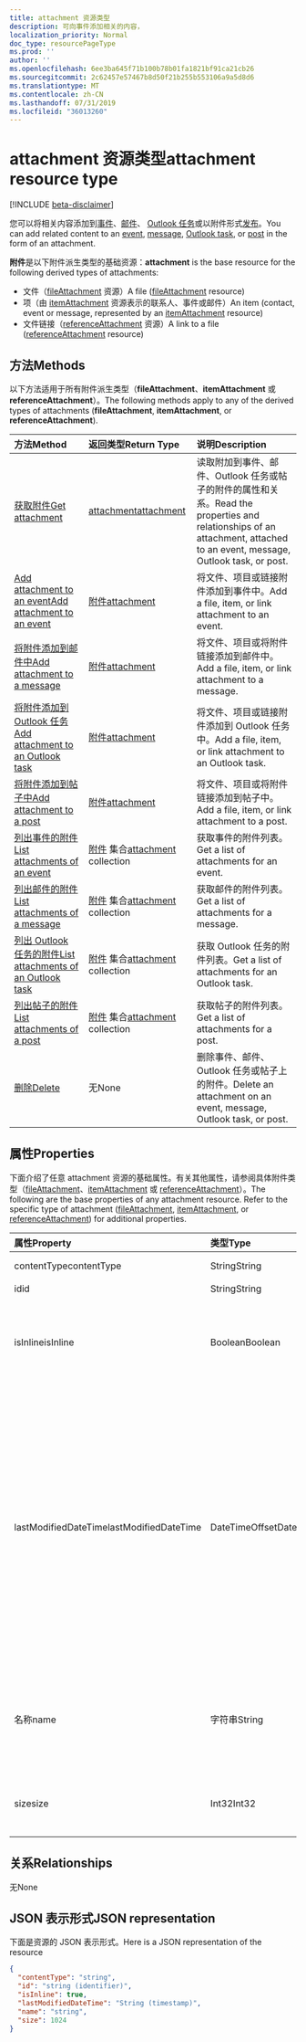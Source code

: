 ```yaml
---
title: attachment 资源类型
description: 可向事件添加相关的内容，
localization_priority: Normal
doc_type: resourcePageType
ms.prod: ''
author: ''
ms.openlocfilehash: 6ee3ba645f71b100b78b01fa1821bf91ca21cb26
ms.sourcegitcommit: 2c62457e57467b8d50f21b255b553106a9a5d8d6
ms.translationtype: MT
ms.contentlocale: zh-CN
ms.lasthandoff: 07/31/2019
ms.locfileid: "36013260"
---
```

# <a name="attachment-resource-type"></a><span data-ttu-id="75b3c-103">attachment 资源类型</span><span class="sxs-lookup"><span data-stu-id="75b3c-103">attachment resource type</span></span>

[!INCLUDE [beta-disclaimer](../../includes/beta-disclaimer.md)]

<span data-ttu-id="75b3c-104">您可以将相关内容添加到[事件](../resources/event.md)、[邮件](../resources/message.md)、 [Outlook 任务](../resources/outlooktask.md)或以附件形式[发布](../resources/post.md)。</span><span class="sxs-lookup"><span data-stu-id="75b3c-104">You can add related content to an [event](../resources/event.md), [message](../resources/message.md), [Outlook task](../resources/outlooktask.md), or [post](../resources/post.md) in the form of an attachment.</span></span>

<span data-ttu-id="75b3c-105">**附件**是以下附件派生类型的基础资源：</span><span class="sxs-lookup"><span data-stu-id="75b3c-105">**attachment** is the base resource for the following derived types of attachments:</span></span>

* <span data-ttu-id="75b3c-106">文件（[fileAttachment](../resources/fileattachment.md) 资源）</span><span class="sxs-lookup"><span data-stu-id="75b3c-106">A file ([fileAttachment](../resources/fileattachment.md) resource)</span></span>
* <span data-ttu-id="75b3c-107">项（由 [itemAttachment](../resources/itemattachment.md) 资源表示的联系人、事件或邮件）</span><span class="sxs-lookup"><span data-stu-id="75b3c-107">An item (contact, event or message, represented by an [itemAttachment](../resources/itemattachment.md) resource)</span></span>
* <span data-ttu-id="75b3c-108">文件链接（[referenceAttachment](../resources/referenceattachment.md) 资源）</span><span class="sxs-lookup"><span data-stu-id="75b3c-108">A link to a file ([referenceAttachment](../resources/referenceattachment.md) resource)</span></span>

## <a name="methods"></a><span data-ttu-id="75b3c-109">方法</span><span class="sxs-lookup"><span data-stu-id="75b3c-109">Methods</span></span>

<span data-ttu-id="75b3c-110">以下方法适用于所有附件派生类型（**fileAttachment**、**itemAttachment** 或 **referenceAttachment**）。</span><span class="sxs-lookup"><span data-stu-id="75b3c-110">The following methods apply to any of the derived types of attachments (**fileAttachment**, **itemAttachment**, or **referenceAttachment**).</span></span>

| <span data-ttu-id="75b3c-111">方法</span><span class="sxs-lookup"><span data-stu-id="75b3c-111">Method</span></span>       | <span data-ttu-id="75b3c-112">返回类型</span><span class="sxs-lookup"><span data-stu-id="75b3c-112">Return Type</span></span>  |<span data-ttu-id="75b3c-113">说明</span><span class="sxs-lookup"><span data-stu-id="75b3c-113">Description</span></span>|
|:---------------|:--------|:----------|
|[<span data-ttu-id="75b3c-114">获取附件</span><span class="sxs-lookup"><span data-stu-id="75b3c-114">Get attachment</span></span>](../api/attachment-get.md) | [<span data-ttu-id="75b3c-115">attachment</span><span class="sxs-lookup"><span data-stu-id="75b3c-115">attachment</span></span>](attachment.md) |<span data-ttu-id="75b3c-116">读取附加到事件、邮件、Outlook 任务或帖子的附件的属性和关系。</span><span class="sxs-lookup"><span data-stu-id="75b3c-116">Read the properties and relationships of an attachment, attached to an event, message, Outlook task, or post.</span></span>|
|[<span data-ttu-id="75b3c-117">Add attachment to an event</span><span class="sxs-lookup"><span data-stu-id="75b3c-117">Add attachment to an event</span></span>](../api/event-post-attachments.md) | [<span data-ttu-id="75b3c-118">附件</span><span class="sxs-lookup"><span data-stu-id="75b3c-118">attachment</span></span>](attachment.md) |<span data-ttu-id="75b3c-119">将文件、项目或链接附件添加到事件中。</span><span class="sxs-lookup"><span data-stu-id="75b3c-119">Add a file, item, or link attachment to an event.</span></span>|
|[<span data-ttu-id="75b3c-120">将附件添加到邮件中</span><span class="sxs-lookup"><span data-stu-id="75b3c-120">Add attachment to a message</span></span>](../api/message-post-attachments.md) | [<span data-ttu-id="75b3c-121">附件</span><span class="sxs-lookup"><span data-stu-id="75b3c-121">attachment</span></span>](attachment.md) |<span data-ttu-id="75b3c-122">将文件、项目或将附件链接添加到邮件中。</span><span class="sxs-lookup"><span data-stu-id="75b3c-122">Add a file, item, or link attachment to a message.</span></span>|
|[<span data-ttu-id="75b3c-123">将附件添加到 Outlook 任务</span><span class="sxs-lookup"><span data-stu-id="75b3c-123">Add attachment to an Outlook task</span></span>](../api/outlooktask-post-attachments.md) | [<span data-ttu-id="75b3c-124">附件</span><span class="sxs-lookup"><span data-stu-id="75b3c-124">attachment</span></span>](attachment.md) |<span data-ttu-id="75b3c-125">将文件、项目或链接附件添加到 Outlook 任务中。</span><span class="sxs-lookup"><span data-stu-id="75b3c-125">Add a file, item, or link attachment to an Outlook task.</span></span>|
|[<span data-ttu-id="75b3c-126">将附件添加到帖子中</span><span class="sxs-lookup"><span data-stu-id="75b3c-126">Add attachment to a post</span></span>](../api/post-post-attachments.md) | [<span data-ttu-id="75b3c-127">附件</span><span class="sxs-lookup"><span data-stu-id="75b3c-127">attachment</span></span>](attachment.md) |<span data-ttu-id="75b3c-128">将文件、项目或将附件链接添加到帖子中。</span><span class="sxs-lookup"><span data-stu-id="75b3c-128">Add a file, item, or link attachment to a post.</span></span>|
|[<span data-ttu-id="75b3c-129">列出事件的附件</span><span class="sxs-lookup"><span data-stu-id="75b3c-129">List attachments of an event</span></span>](../api/event-list-attachments.md) | <span data-ttu-id="75b3c-130">[附件](attachment.md) 集合</span><span class="sxs-lookup"><span data-stu-id="75b3c-130">[attachment](attachment.md) collection</span></span> | <span data-ttu-id="75b3c-131">获取事件的附件列表。</span><span class="sxs-lookup"><span data-stu-id="75b3c-131">Get a list of attachments for an event.</span></span> |
|[<span data-ttu-id="75b3c-132">列出邮件的附件</span><span class="sxs-lookup"><span data-stu-id="75b3c-132">List attachments of a message</span></span>](../api/message-list-attachments.md) | <span data-ttu-id="75b3c-133">[附件](attachment.md) 集合</span><span class="sxs-lookup"><span data-stu-id="75b3c-133">[attachment](attachment.md) collection</span></span> | <span data-ttu-id="75b3c-134">获取邮件的附件列表。</span><span class="sxs-lookup"><span data-stu-id="75b3c-134">Get a list of attachments for a message.</span></span> |
|[<span data-ttu-id="75b3c-135">列出 Outlook 任务的附件</span><span class="sxs-lookup"><span data-stu-id="75b3c-135">List attachments of an Outlook task</span></span>](../api/outlooktask-list-attachments.md) | <span data-ttu-id="75b3c-136">[附件](attachment.md) 集合</span><span class="sxs-lookup"><span data-stu-id="75b3c-136">[attachment](attachment.md) collection</span></span> | <span data-ttu-id="75b3c-137">获取 Outlook 任务的附件列表。</span><span class="sxs-lookup"><span data-stu-id="75b3c-137">Get a list of attachments for an Outlook task.</span></span> |
|[<span data-ttu-id="75b3c-138">列出帖子的附件</span><span class="sxs-lookup"><span data-stu-id="75b3c-138">List attachments of a post</span></span>](../api/post-list-attachments.md) | <span data-ttu-id="75b3c-139">[附件](attachment.md) 集合</span><span class="sxs-lookup"><span data-stu-id="75b3c-139">[attachment](attachment.md) collection</span></span> | <span data-ttu-id="75b3c-140">获取帖子的附件列表。</span><span class="sxs-lookup"><span data-stu-id="75b3c-140">Get a list of attachments for a post.</span></span> |
|[<span data-ttu-id="75b3c-141">删除</span><span class="sxs-lookup"><span data-stu-id="75b3c-141">Delete</span></span>](../api/attachment-delete.md) | <span data-ttu-id="75b3c-142">无</span><span class="sxs-lookup"><span data-stu-id="75b3c-142">None</span></span> |<span data-ttu-id="75b3c-143">删除事件、邮件、Outlook 任务或帖子上的附件。</span><span class="sxs-lookup"><span data-stu-id="75b3c-143">Delete an attachment on an event, message, Outlook task, or post.</span></span> |

## <a name="properties"></a><span data-ttu-id="75b3c-144">属性</span><span class="sxs-lookup"><span data-stu-id="75b3c-144">Properties</span></span>

<span data-ttu-id="75b3c-p101">下面介绍了任意 attachment 资源的基础属性。有关其他属性，请参阅具体附件类型（[fileAttachment](../resources/fileattachment.md)、[itemAttachment](../resources/itemattachment.md) 或 [referenceAttachment](../resources/referenceattachment.md)）。</span><span class="sxs-lookup"><span data-stu-id="75b3c-p101">The following are the base properties of any attachment resource. Refer to the specific type of attachment ([fileAttachment](../resources/fileattachment.md), [itemAttachment](../resources/itemattachment.md), or [referenceAttachment](../resources/referenceattachment.md)) for additional properties.</span></span>

| <span data-ttu-id="75b3c-147">属性</span><span class="sxs-lookup"><span data-stu-id="75b3c-147">Property</span></span>     | <span data-ttu-id="75b3c-148">类型</span><span class="sxs-lookup"><span data-stu-id="75b3c-148">Type</span></span>   |<span data-ttu-id="75b3c-149">说明</span><span class="sxs-lookup"><span data-stu-id="75b3c-149">Description</span></span>|
|:---------------|:--------|:----------|
|<span data-ttu-id="75b3c-150">contentType</span><span class="sxs-lookup"><span data-stu-id="75b3c-150">contentType</span></span>|<span data-ttu-id="75b3c-151">String</span><span class="sxs-lookup"><span data-stu-id="75b3c-151">String</span></span>|<span data-ttu-id="75b3c-152">MIME 类型。</span><span class="sxs-lookup"><span data-stu-id="75b3c-152">The MIME type.</span></span>|
|<span data-ttu-id="75b3c-153">id</span><span class="sxs-lookup"><span data-stu-id="75b3c-153">id</span></span>|<span data-ttu-id="75b3c-154">String</span><span class="sxs-lookup"><span data-stu-id="75b3c-154">String</span></span>| <span data-ttu-id="75b3c-155">只读。</span><span class="sxs-lookup"><span data-stu-id="75b3c-155">Read-only.</span></span>|
|<span data-ttu-id="75b3c-156">isInline</span><span class="sxs-lookup"><span data-stu-id="75b3c-156">isInline</span></span>|<span data-ttu-id="75b3c-157">Boolean</span><span class="sxs-lookup"><span data-stu-id="75b3c-157">Boolean</span></span>|<span data-ttu-id="75b3c-158">如果附件是内嵌附件，则为 `true`；否则为 `false`。</span><span class="sxs-lookup"><span data-stu-id="75b3c-158">`true` if the attachment is an inline attachment; otherwise, `false`.</span></span>|
|<span data-ttu-id="75b3c-159">lastModifiedDateTime</span><span class="sxs-lookup"><span data-stu-id="75b3c-159">lastModifiedDateTime</span></span>|<span data-ttu-id="75b3c-160">DateTimeOffset</span><span class="sxs-lookup"><span data-stu-id="75b3c-160">DateTimeOffset</span></span>|<span data-ttu-id="75b3c-p102">时间戳类型表示使用 ISO 8601 格式的日期和时间信息，并且始终处于 UTC 时间。例如，2014 年 1 月 1 日午夜 UTC 类似于如下形式：`'2014-01-01T00:00:00Z'`</span><span class="sxs-lookup"><span data-stu-id="75b3c-p102">The Timestamp type represents date and time information using ISO 8601 format and is always in UTC time. For example, midnight UTC on Jan 1, 2014 would look like this: `'2014-01-01T00:00:00Z'`</span></span>|
|<span data-ttu-id="75b3c-163">名称</span><span class="sxs-lookup"><span data-stu-id="75b3c-163">name</span></span>|<span data-ttu-id="75b3c-164">字符串</span><span class="sxs-lookup"><span data-stu-id="75b3c-164">String</span></span>|<span data-ttu-id="75b3c-165">附件的显示名称。</span><span class="sxs-lookup"><span data-stu-id="75b3c-165">The display name of the attachment.</span></span> <span data-ttu-id="75b3c-166">这不必是实际的文件名。</span><span class="sxs-lookup"><span data-stu-id="75b3c-166">This does not need to be the actual file name.</span></span>|
|<span data-ttu-id="75b3c-167">size</span><span class="sxs-lookup"><span data-stu-id="75b3c-167">size</span></span>|<span data-ttu-id="75b3c-168">Int32</span><span class="sxs-lookup"><span data-stu-id="75b3c-168">Int32</span></span>|<span data-ttu-id="75b3c-169">附件大小，以字节为单位。</span><span class="sxs-lookup"><span data-stu-id="75b3c-169">The length of the attachment in bytes.</span></span>|

## <a name="relationships"></a><span data-ttu-id="75b3c-170">关系</span><span class="sxs-lookup"><span data-stu-id="75b3c-170">Relationships</span></span>
<span data-ttu-id="75b3c-171">无</span><span class="sxs-lookup"><span data-stu-id="75b3c-171">None</span></span>

## <a name="json-representation"></a><span data-ttu-id="75b3c-172">JSON 表示形式</span><span class="sxs-lookup"><span data-stu-id="75b3c-172">JSON representation</span></span>

<span data-ttu-id="75b3c-173">下面是资源的 JSON 表示形式。</span><span class="sxs-lookup"><span data-stu-id="75b3c-173">Here is a JSON representation of the resource</span></span>

<!-- {
  "blockType": "resource",
  "optionalProperties": [

  ],
  "keyProperty": "id",
  "@odata.type": "microsoft.graph.attachment"
}-->

```json
{
  "contentType": "string",
  "id": "string (identifier)",
  "isInline": true,
  "lastModifiedDateTime": "String (timestamp)",
  "name": "string",
  "size": 1024
}

```


<!-- uuid: 8fcb5dbc-d5aa-4681-8e31-b001d5168d79
2015-10-25 14:57:30 UTC -->
<!--
{
  "type": "#page.annotation",
  "description": "attachment resource",
  "keywords": "",
  "section": "documentation",
  "tocPath": "",
  "suppressions": []
}
-->
